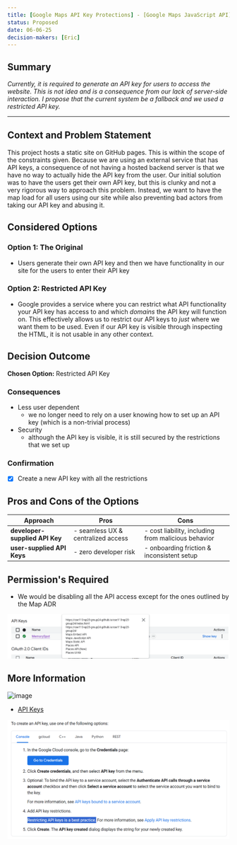 ```yaml
---
title: [Google Maps API Key Protections] - [Google Maps JavaScript API]
status: Proposed
date: 06-06-25
decision-makers: [Eric]
---
```


## Summary

_Currently, it is required to generate an API key for users to access the website. This is not idea and is a consequence from our lack of server-side interaction. I propose that the current system be a fallback and we used a restricted API key._

---

## Context and Problem Statement

This project hosts a static site on GitHub pages. This is within the scope of the constraints given. Because we are using an external service that has API keys, a consequence of not having a hosted backend server is that we have no way to actually hide the API key from the user. Our initial solution was to have the users get their own API key, but this is clunky and not a very rigorous way to approach this problem. Instead, we want to have the map load for all users using our site while also preventing bad actors from taking our API key and abusing it.

## Considered Options

### Option 1: The Original

- Users generate their own API key and then we have functionality in our site for the users to enter their API key

### Option 2: Restricted API Key

- Google provides a service where you can restrict what API functionality your API key has access to and which _domains_ the API key will function on. This effectively allows us to restrict our API keys to _just_ where we want them to be used. Even if our API key is visible through inspecting the HTML, it is not usable in any other context.

## Decision Outcome

**Chosen Option:** Restricted API Key

### Consequences

- Less user dependent
  - we no longer need to rely on a user knowing how to set up an API key (which is a non-trivial process)
- Security
  - although the API key is visible, it is still secured by the restrictions that we set up

### Confirmation

- [x] Create a new API key with all the restrictions

## Pros and Cons of the Options

| Approach                       | Pros                               | Cons                                                |
| ------------------------------ | ---------------------------------- | --------------------------------------------------- |
| **developer-supplied API Key** | - seamless UX & centralized access | - cost liability, including from malicious behavior |
| **user-supplied API Keys**     | - zero developer risk              | - onboarding friction & inconsistent setup          |

## Permission's Required

- We would be disabling all the API access except for the ones outlined by the Map ADR

![restrictions](restrictions.png)

## More Information
![image](https://github.com/user-attachments/assets/d164108e-cb1e-407e-b9a0-34cf89507d0a)

- [API Keys](https://cloud.google.com/docs/authentication/api-keys?authuser=1#adding_http_restrictions)

![more info snapshot](moreinfo.png)
